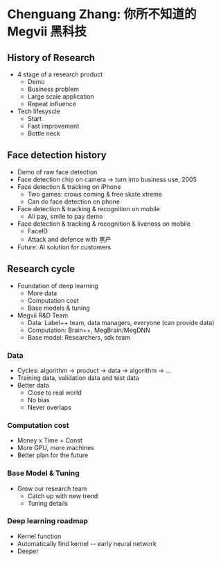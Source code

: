 # Chenguang Zhang: 你所不知道的 Megvii 黑科技

## History of Research
* 4 stage of a research product
    * Demo
    * Business problem
    * Large scale application
    * Repeat influence
* Tech lifesyscle
    * Start
    * Fast improvement
    * Bottle neck

## Face detection history
* Demo of raw face detection
* Face detection chip on camera -> turn into business use, 2005
* Face detection & tracking on iPhone
    * Two games: crows coming & free skate xtreme
    * Can do face detection on phone
* Face detection & tracking & recognition on mobile
    * Ali pay, smile to pay demo
* Face detection & tracking & recognition & liveness on mobile
    * FaceID
    * Attack and defence with 黑产
* Future: AI solution for customers

## Research cycle
* Foundation of deep learning
    * More data
    * Computation cost
    * Base models & tuning
* Megvii R&D Team
    * Data: Label++ team, data managers, everyone (can provide data)
    * Computation: Brain++, MegBrain/MegDNN
    * Base model: Researchers, sdk team

### Data
* Cycles: algorithm -> product -> data -> algorithm -> ...
* Training data, validation data and test data
* Better data
    * Close to real world
    * No bias
    * Never overlaps

### Computation cost
* Money x Time = Const
* More GPU, more machines
* Better plan for the future

### Base Model & Tuning
* Grow our research team
    * Catch up with new trend
    * Tuning details

### Deep learning roadmap
* Kernel function
* Automatically find kernel -- early neural network
* Deeper
